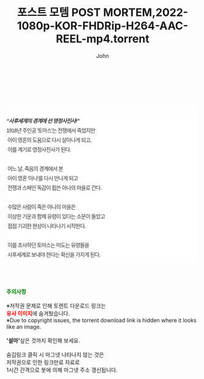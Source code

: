 ﻿---
layout: post
title:  "포스트 모템 POST MORTEM,2022-1080p-KOR-FHDRip-H264-AAC-REEL-mp4.torrent"
author: John
categories: [ 영화 ]
tags: [  ]
image:  
description: "포스트 모템 POST MORTEM,2022-1080p-KOR-FHDRip-H264-AAC-REEL-mp4 torrent 정보 공유"
toc: true
toc_sticky: true
---

<br>
<div class="view-img">
<a class="view_image" href="https://torrentmobile60.com/bbs/view_image.php?fn=%2Fdata%2Ffile%2Fmovie%2F1742003963_0zIdYjcW_82b0f4b8ee6629130100a1407d5ddfd426cfb6dc.jpg" target="_blank"><img alt="" class="img-tag" content="https://torrentmobile60.com/data/file/movie/1742003963_0zIdYjcW_82b0f4b8ee6629130100a1407d5ddfd426cfb6dc.jpg" itemprop="image" src="https://torrentmobile60.com/data/file/movie/1742003963_0zIdYjcW_82b0f4b8ee6629130100a1407d5ddfd426cfb6dc.jpg"/></a><a class="view_image" href="https://torrentmobile60.com/bbs/view_image.php?fn=%2Fdata%2Ffile%2Fmovie%2F1742003963_ZgWxaLSm_36c7379d482872ae922a247b45bc70f7d9ecd66d.jpg" target="_blank"><img alt="" class="img-tag" content="https://torrentmobile60.com/data/file/movie/1742003963_ZgWxaLSm_36c7379d482872ae922a247b45bc70f7d9ecd66d.jpg" itemprop="image" src="https://torrentmobile60.com/data/file/movie/1742003963_ZgWxaLSm_36c7379d482872ae922a247b45bc70f7d9ecd66d.jpg"/></a></div><div class="view-content" itemprop="description">
<p><br/></p><div class="title_area" style="margin:0px 0px 9px;padding:0px;list-style:none;font-size:12px;font-family:'나눔고딕', NanumGothic, '돋움', Dotum, Helvetica, 'AppleSDGothicNeo-Medium', AppleGothic, sans-serif;height:30px;float:none;background-color:rgb(255,255,255);"><h4 class="h_story" style="margin:5px 10px 0px 0px;padding:0px;list-style:none;font-size:12px;font-family:'돋움', sans-serif;height:18px;width:49px;background:url(&quot;https://ssl.pstatic.net/static/movie/2020/10/h_tx_sp5.png&quot;) no-repeat 0px -17px;float:left;"><strong class="blind" style="margin:0px;padding:0px;list-style:none;font-size:0px;font-family:inherit;color:inherit;width:1px;height:1px;line-height:0;">줄거리</strong></h4></div><h5 class="h_tx_story" style="margin:-7px 0px 1px;padding:0px;list-style:none;font-size:14px;font-family:'나눔고딕', NanumGothic, Helvetica, sans-serif;color:rgb(51,51,51);background-image:url(&quot;https://ssl.pstatic.net/static/movie/2014/01/blank.gif&quot;);letter-spacing:-1px;line-height:25px;background-color:rgb(255,255,255);">“사후세계의 경계에 선 영정사진사!”</h5><p class="con_tx" style="margin-top:-1px;margin-bottom:-6px;list-style:none;font-size:14px;font-family:'나눔고딕', NanumGothic, '돋움', Dotum, Helvetica, 'AppleSDGothicNeo-Medium', AppleGothic, sans-serif;color:rgb(51,51,51);background-image:url(&quot;https://ssl.pstatic.net/static/movie/2014/01/blank.gif&quot;);letter-spacing:-1px;line-height:25px;background-color:rgb(255,255,255);">1918년 주인공 '토마스'는 전쟁에서 죽었지만<br style="list-style:none;font-size:12px;font-family:'돋움', sans-serif;color:rgb(0,0,0);"/> 아이 영혼의 도움으로 다시 살아나게 되고,<br style="list-style:none;font-size:12px;font-family:'돋움', sans-serif;color:rgb(0,0,0);"/> 이를 계기로 영정사진사가 된다.<br style="list-style:none;font-size:12px;font-family:'돋움', sans-serif;color:rgb(0,0,0);"/> <br style="list-style:none;font-size:12px;font-family:'돋움', sans-serif;color:rgb(0,0,0);"/> 어느 날, 죽음의 경계에서 본<br style="list-style:none;font-size:12px;font-family:'돋움', sans-serif;color:rgb(0,0,0);"/> 아이 영혼 '아나'를 다시 만나게 되고<br style="list-style:none;font-size:12px;font-family:'돋움', sans-serif;color:rgb(0,0,0);"/> 전쟁과 스페인 독감이 휩쓴 아나의 마을로 간다.<br style="list-style:none;font-size:12px;font-family:'돋움', sans-serif;color:rgb(0,0,0);"/> <br style="list-style:none;font-size:12px;font-family:'돋움', sans-serif;color:rgb(0,0,0);"/> 수많은 사람이 죽은 아나의 마을은<br style="list-style:none;font-size:12px;font-family:'돋움', sans-serif;color:rgb(0,0,0);"/> 이상한 기운과 함께 유령이 있다는 소문이 돌았고<br style="list-style:none;font-size:12px;font-family:'돋움', sans-serif;color:rgb(0,0,0);"/> 점점 기괴한 현상이 나타나기 시작한다.<br style="list-style:none;font-size:12px;font-family:'돋움', sans-serif;color:rgb(0,0,0);"/> <br style="list-style:none;font-size:12px;font-family:'돋움', sans-serif;color:rgb(0,0,0);"/> 이를 조사하던 토마스는 떠도는 유령들을<br style="list-style:none;font-size:12px;font-family:'돋움', sans-serif;color:rgb(0,0,0);"/> 사후세계로 보내야 한다는 확신을 가지게 된다.</p> </div>
    
<br><br><br>
<p data-ke-size="size16"><b><span style="color: green;">주의사항</span></b><br /><br />※저작권 문제로 인해 토렌트 다운로드 링크는<br /><b><span style="color: red;">유사 이미지</span></b>에 숨겨뒀습니다.<br />※Due to copyright issues, the torrent download link is hidden where it looks like an image.<br /><br /><b>'설마'</b>싶은 것까지 확인해 보세요.<br /><br />숨김링크 클릭 시 마그넷 나타나지 않는 것은<br />저작권으로 인한 링크만료 자료로<br />1시간 간격으로 봇에 의해 마그넷 주소 갱신됩니다.</p>
